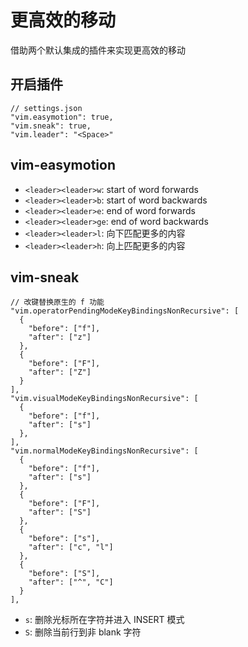 # 更高效的移动

借助两个默认集成的插件来实现更高效的移动

## 开启插件

```jsonc
// settings.json
"vim.easymotion": true,
"vim.sneak": true,
"vim.leader": "<Space>"
```

## vim-easymotion

- `<leader><leader>w`: start of word forwards
- `<leader><leader>b`: start of word backwards
- `<leader><leader>e`: end of word forwards 
- `<leader><leader>ge`: end of word backwards
- `<leader><leader>l`: 向下匹配更多的内容 
- `<leader><leader>h`: 向上匹配更多的内容

## vim-sneak

```jsonc
// 改键替换原生的 f 功能
"vim.operatorPendingModeKeyBindingsNonRecursive": [
  {
    "before": ["f"],
    "after": ["z"]
  },
  {
    "before": ["F"],
    "after": ["Z"]
  }
],
"vim.visualModeKeyBindingsNonRecursive": [
  {
    "before": ["f"],
    "after": ["s"]
  },
],
"vim.normalModeKeyBindingsNonRecursive": [
  {
    "before": ["f"],
    "after": ["s"]
  },
  {
    "before": ["F"],
    "after": ["S"]
  },
  {
    "before": ["s"],
    "after": ["c", "l"]
  },
  {
    "before": ["S"],
    "after": ["^", "C"]
  }
],
```

- `s`: 删除光标所在字符并进入 INSERT 模式
- `S`: 删除当前行到非 blank 字符